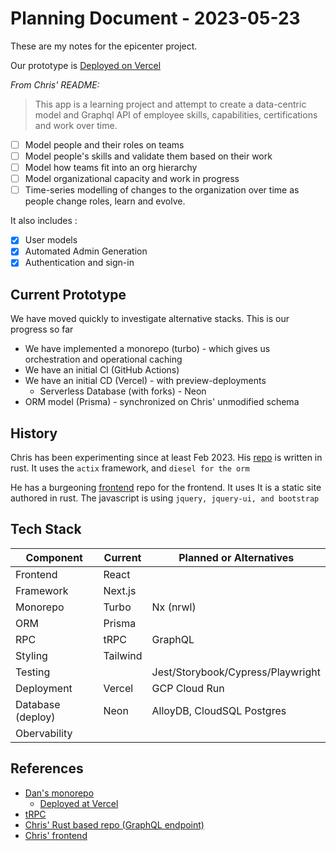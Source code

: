 # Planning Document - 2023-05-23

These are my notes for the epicenter project.

Our prototype is [Deployed on Vercel](https://t3.epi.phac.v.imetrical.com/)

*From Chris' README:*

> This app is a learning project and attempt to create a data-centric model and Graphql API of employee skills, capabilities, certifications and work over time.

- [ ] Model people and their roles on teams
- [ ] Model people's skills and validate them based on their work
- [ ] Model how teams fit into an org hierarchy
- [ ] Model organizational capacity and work in progress
- [ ] Time-series modelling of changes to the organization over time as people change roles, learn and evolve.

It also includes :

- [x] User models
- [x] Automated Admin Generation
- [x] Authentication and sign-in

## Current Prototype

We have moved quickly to investigate alternative stacks.
This is our progress so far

- We have implemented a monorepo (turbo) - which gives us orchestration and operational caching
- We have an initial CI (GitHub Actions)
- We have an initial CD (Vercel) - with preview-deployments
  - Serverless Database (with forks) - Neon
- ORM model (Prisma) - synchronized on Chris' unmodified schema

## History

Chris has been experimenting since at least Feb 2023.
His [repo](https://github.com/ToferC/epi_center) is written in rust.
It uses the `actix` framework, and `diesel for the orm`

He has a burgeoning [frontend](https://github.com/ToferC/epifront) repo for the frontend.
It uses
It is a static site authored in rust. The javascript is using `jquery, jquery-ui, and bootstrap`

## Tech Stack

| Component         | Current  | Planned or Alternatives           |
|-------------------|----------|-----------------------------------|
| Frontend          | React    |                                   |
| Framework         | Next.js  |                                   |
| Monorepo          | Turbo    | Nx (nrwl)                         |
| ORM               | Prisma   |                                   |
| RPC               | tRPC     | GraphQL                           |
| Styling           | Tailwind |                                   |
| Testing           |          | Jest/Storybook/Cypress/Playwright |
| Deployment        | Vercel   | GCP Cloud Run                     |
| Database (deploy) | Neon     | AlloyDB, CloudSQL Postgres        |
| Obervability      |          |                                   |

## References

- [Dan's monorepo](https://github.com/daneroo/phac-epi-garden)
  - [Deployed at Vercel](https://t3.epi.phac.v.imetrical.com/)
- [tRPC](https://trpc.io/)
- [Chris' Rust based repo (GraphQL endpoint)](https://github.com/ToferC/epi_center)
- [Chris' frontend](https://github.com/ToferC/epifront)
